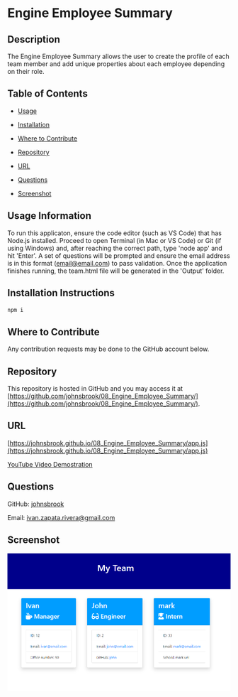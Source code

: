 
# Engine Employee Summary


## Description 
 
The Engine Employee Summary allows the user to create the profile of each team member and add unique properties about each employee depending on their role.  


## Table of Contents 


* [Usage](#usage-information) 

* [Installation](#installation-instructions) 

* [Where to Contribute](#where-to-contribute) 

* [Repository](#repository) 

* [URL](#url) 

* [Questions](#questions) 

* [Screenshot](#screenshot) 


## Usage Information 
 
To run this applicaton, ensure the code editor (such as VS Code) that has Node.js installed. Proceed to open Terminal (in Mac or VS Code) or Git (if using Windows) and, after reaching the correct path, type 'node app' and hit 'Enter'. A set of questions will be prompted and ensure the email address is in this format (email@email.com) to pass validation. Once the application finishes running, the team.html file will be generated in the 'Output' folder.  


## Installation Instructions 
 
    npm i 

    
## Where to Contribute 
 
Any contribution requests may be done to the GitHub account below. 


## Repository 
 
This repository is hosted in GitHub and you may access it at [https://github.com/johnsbrook/08_Engine_Employee_Summary/](https://github.com/johnsbrook/08_Engine_Employee_Summary/). 


## URL 
 
[https://johnsbrook.github.io/08_Engine_Employee_Summary/app.js](https://johnsbrook.github.io/08_Engine_Employee_Summary/app.js) 

[YouTube Video Demostration](https://youtu.be/6Sb9HOwhUlE)

## Questions 
 
GitHub: [johnsbrook](https://github.com/johnsbrook) 
 
Email: [ivan.zapata.rivera@gmail.com](mailto:ivan.zapata.rivera@gmail.com)

## Screenshot 
 
![Getting Started](images/screenshot.png) 
 
